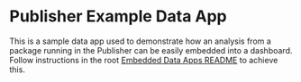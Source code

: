 # Publisher Example Data App

This is a sample data app used to demonstrate how an analysis from a package running in the Publisher can be easily embedded into a dashboard. Follow instructions in the root [Embedded Data Apps README](../../docs/embedded-data-apps.md) to achieve this.

